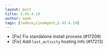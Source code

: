 ```yaml
---
layout: post
title: 5.43.4.19
author: opok
tags: [ladesk,LiveAgent,5.43.4.19]
---
```

- [Fix] Fix standalone install process (#17209)
- [Fix] Add `last_activity` hosting info (#17213)
